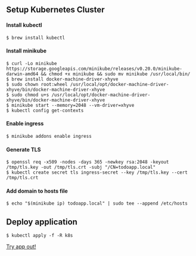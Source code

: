 ## Setup Kubernetes Cluster
#### Install kubectl
    $ brew install kubectl

#### Install minikube  
    $ curl -Lo minikube https://storage.googleapis.com/minikube/releases/v0.20.0/minikube-darwin-amd64 && chmod +x minikube && sudo mv minikube /usr/local/bin/
    $ brew install docker-machine-driver-xhyve
    $ sudo chown root:wheel /usr/local/opt/docker-machine-driver-xhyve/bin/docker-machine-driver-xhyve
    $ sudo chmod u+s /usr/local/opt/docker-machine-driver-xhyve/bin/docker-machine-driver-xhyve
    $ minikube start --memory=2048 --vm-driver=xhyve
    $ kubectl config get-contexts

#### Enable ingress  
    $ minikube addons enable ingress

#### Generate TLS  
    $ openssl req -x509 -nodes -days 365 -newkey rsa:2048 -keyout /tmp/tls.key -out /tmp/tls.crt -subj "/CN=todoapp.local"
    $ kubectl create secret tls ingress-secret --key /tmp/tls.key --cert /tmp/tls.crt

#### Add domain to hosts file  
    $ echo "$(minikube ip) todoapp.local" | sudo tee --append /etc/hosts

## Deploy application  
    $ kubectl apply -f -R k8s

[Try app out!](https://todoapp.local)
